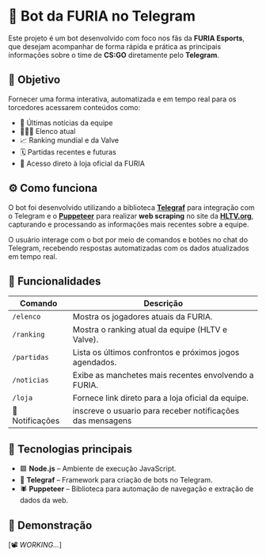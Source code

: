 # 🐾 Bot da FURIA no Telegram

Este projeto é um bot desenvolvido com foco nos fãs da **FURIA Esports**, que desejam acompanhar de forma rápida e prática as principais informações sobre o time de **CS:GO** diretamente pelo **Telegram**.

## 🎯 Objetivo

Fornecer uma forma interativa, automatizada e em tempo real para os torcedores acessarem conteúdos como:

- 📰 Últimas notícias da equipe  
- 🧑‍🤝‍🧑 Elenco atual  
- 📈 Ranking mundial e da Valve  
- 🗓️ Partidas recentes e futuras  
- 🛒 Acesso direto à loja oficial da FURIA  

## ⚙️ Como funciona

O bot foi desenvolvido utilizando a biblioteca **[Telegraf](https://telegraf.js.org/)** para integração com o Telegram e o **[Puppeteer](https://pptr.dev/)** para realizar **web scraping** no site da **[HLTV.org](https://www.hltv.org/)**, capturando e processando as informações mais recentes sobre a equipe.

O usuário interage com o bot por meio de comandos e botões no chat do Telegram, recebendo respostas automatizadas com os dados atualizados em tempo real.

## 📌 Funcionalidades

| Comando         | Descrição                                                                      |
|-----------------|----------------------------------------------------------------------------------|
| `/elenco`       | Mostra os jogadores atuais da FURIA.                                            |
| `/ranking`      | Mostra o ranking atual da equipe (HLTV e Valve).                                |
| `/partidas`     | Lista os últimos confrontos e próximos jogos agendados.                         |
| `/noticias`     | Exibe as manchetes mais recentes envolvendo a FURIA.                            |
| `/loja`         | Fornece link direto para a loja oficial da equipe.                              |
| 🔔 Notificações | inscreve o usuario para receber notificações das mensagens |

## 🧠 Tecnologias principais

- 🟩 **Node.js** – Ambiente de execução JavaScript.  
- 🤖 **Telegraf** – Framework para criação de bots no Telegram.  
- 🕷️ **Puppeteer** – Biblioteca para automação de navegação e extração de dados da web.  

## 🎥 Demonstração

[📽️ *WORKING...*]
